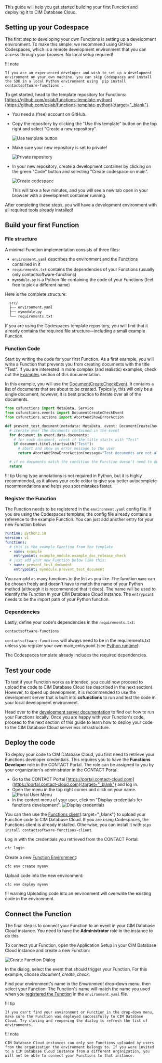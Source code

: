 This guide will help you get started building your first Function and deploying it to CIM Database Cloud.

## Setting up your Codespace

The first step to developing your own Functions is setting up a development environment. To make this simple, we recommend using GitHub Codespaces, which is a remote development environment that you can access through your browser. No local setup required!

!!! note

    If you are an experienced developer and wish to set up a development environment on your own machine, you can skip Codespaces and install the SDK in a local Python environment using `pip install contactsoftware-functions`.

To get started, head to the template repository for Functions: [https://github.com/cslab/functions-template-python](https://github.com/cslab/functions-template-python){:target="_blank"}

- You need a (free) account on GitHub.
- Copy the repository by clicking the "Use this template" button on the top right and select "Create a new repository".

    ![Use template button](assets/use_template.png)

- Make sure your new repository is set to private!

    ![Private repository](assets/private_repo.png)

- In your new repository, create a development container by clicking on the green "Code" button and selecting "Create codespace on main".

    ![Create codespace](assets/create_codespace.png)

    This will take a few minutes, and you will see a new tab open in your browser with a development container running.

After completing these steps, you will have a development environment with all required tools already installed!

## Build your first Function

### File structure

A minimal Function implementation consists of three files:

- `environment.yaml` describes the environment and the Functions contained in it
- `requirements.txt` contains the dependencies of your Functions (usually only contactsoftware-functions)
- `mymodule.py` is a Python file containing the code of your Functions (feel free to pick a different name)

Here is the complete structure:

``` bash
  src/
  ├── environment.yaml
  ├── mymodule.py
  └── requirements.txt
```

If you are using the Codespaces template repository, you will find that it already contains the required file structure—including a small example Function.

### Function Code
Start by writing the code for your first Function. As a first example, you will write a Function that prevents you from creating documents with the title "Test".
If you are interested in more complex (and realistic) examples, check out the [Examples](examples/index.md) section of this documentation.

In this example, you will use the [DocumentCreateCheckEvent](reference/events.md/#documentcreatecheckevent). It contains a list of documents that are about to be created. Typically, this will only be a single document; however, it is best practice to iterate over all of the documents.

``` python title="mymodule.py"
from csfunctions import MetaData, Service
from csfunctions.events import DocumentCreateCheckEvent
from csfunctions.actions import AbortAndShowErrorAction

def prevent_test_document(metadata: MetaData, event: DocumentCreateCheckEvent, service: Service):
  # iterate over the documents contained in the event
  for document in event.data.documents:
    # for each document, check if the title starts with "Test"
    if document.titel.startswith("Test"):
      # abort and show an error message to the user
      return AbortAndShowErrorAction(message="Test documents are not allowed.")

  # if no documents match the condition the Function doesn't need to do anything
  return
```

!!! tip
    Using type annotations is not required in Python, but it is highly recommended, as it allows your code editor to give you better autocomplete recommendations and helps you spot mistakes faster.

### Register the Function

The Function needs to be registered in the `environment.yaml` config file. If you are using the Codespaces template, the config file already contains a reference to the example Function. You can just add another entry for your new Function below:


``` yaml title="environment.yaml"
runtime: python3.10
version: v1
functions:
  # this is the example Function from the template
  - name: example
    entrypoint: example_module.example_doc_release_check
  # just add your new Function below like this:
  - name: prevent_test_document
    entrypoint: mymodule.prevent_test_document
```

You can add as many functions to the list as you like. The function `name` can be chosen freely and doesn't have to match the name of your Python method (although it is recommended that it does). The name will be used to identify the Function in your CIM Database Cloud instance. The `entrypoint` needs to be the import path of your Python function.

### Dependencies
Lastly, define your code's dependencies in the `requirements.txt`:

``` python title="requirements.txt"
contactsoftware-functions
```
`contactsoftware-functions` will always need to be in the requirements.txt unless you register your own main_entrypoint (see [Python runtime](reference/runtime.md)).

The Codespaces template already includes the required dependencies.


## Test your code

To test if your Function works as intended, you could now proceed to upload the code to CIM Database Cloud (as described in the next section). However, to speed up development, it is recommended to use the development server that is built into **csfunctions** to run and test the code in your local development environment.

Head over to the [development server documentation](development_server.md) to find out how to run your Functions locally. Once you are happy with your Function's code, proceed to the next section of this guide to learn how to deploy your code to the CIM Database Cloud serverless infrastructure.

## Deploy the code

To deploy your code to CIM Database Cloud, you first need to retrieve your Functions developer credentials. This requires you to have the **Functions Developer** role in the CONTACT Portal. The role can be assigned to you by your organization's administrator in the CONTACT Portal.

- Go to the CONTACT Portal [https://portal.contact-cloud.com](https://portal.contact-cloud.com){:target="_blank"} and log in.
- Open the menu in the top right corner and click on your name.
    ![Portal User Menu](assets/portal-user-menu.png)
- In the context menu of your user, click on "Display credentials for functions development".
    ![Display credentials](assets/display_function_credentials.png)


You can then use the [Functions client](https://pypi.org/project/contactsoftware-functions-client/){:target="_blank"} to upload your Function code to CIM Database Cloud. If you are using Codespaces, the Functions client is already installed. Otherwise, you can install it with `pipx install contactsoftware-functions-client`.


Log in with the credentials you retrieved from the CONTACT Portal:

```bash
cfc login
```

Create a new [Function Environment](key_concepts.md#function-environments):

```bash
cfc env create myenv
```

Upload code into the new environment:

```bash
cfc env deploy myenv
```

!!! warning
    Uploading code into an environment will overwrite the existing code in the environment.

## Connect the Function

The final step is to connect your Function to an event in your CIM Database Cloud instance. You need to have the **Administrator** role in the instance to do this.

To connect your Function, open the Application Setup in your CIM Database Cloud instance and create a new Function:

![Create Function Dialog](assets/connect_function.png)

In the dialog, select the event that should trigger your Function. For this example, choose *document_create_check*.

Find your environment's name in the *Environment* drop-down menu, then select your Function. The Function's name will match the name you used when you [registered the Function](#register-the-function) in the `environment.yaml` file.

!!! tip

    If you can't find your environment or Function in the drop-down menu, make sure the Function was deployed successfully to CIM Database Cloud. Try closing and reopening the dialog to refresh the list of environments.


!!! note

    CIM Database Cloud instances can only see Functions uploaded by users from the organization the environment belongs to. If you were invited to a CIM Database Cloud instance from a different organization, you will not be able to connect your Functions to that instance.
